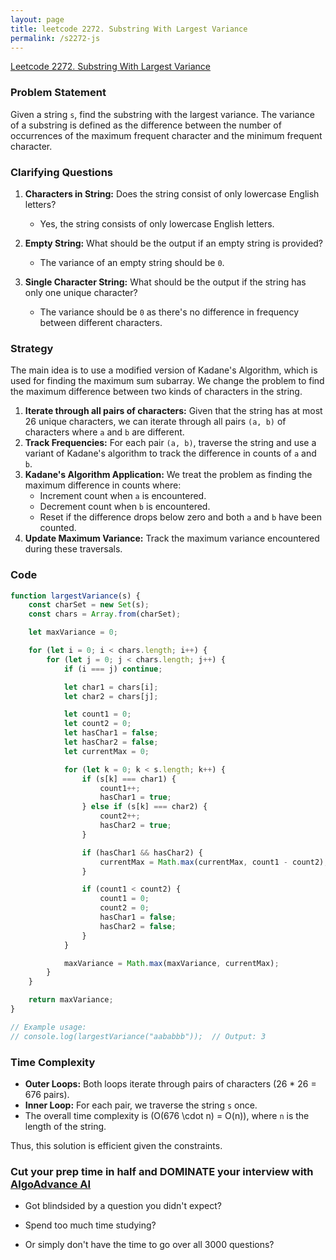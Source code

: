 ```yaml
---
layout: page
title: leetcode 2272. Substring With Largest Variance
permalink: /s2272-js
---
```

[Leetcode 2272. Substring With Largest Variance](https://algoadvance.github.io/algoadvance/l2272)
### Problem Statement

Given a string `s`, find the substring with the largest variance. The variance of a substring is defined as the difference between the number of occurrences of the maximum frequent character and the minimum frequent character.

### Clarifying Questions

1. **Characters in String:** Does the string consist of only lowercase English letters?
   - Yes, the string consists of only lowercase English letters.
   
2. **Empty String:** What should be the output if an empty string is provided?
   - The variance of an empty string should be `0`.

3. **Single Character String:** What should be the output if the string has only one unique character?
   - The variance should be `0` as there's no difference in frequency between different characters.

### Strategy

The main idea is to use a modified version of Kadane's Algorithm, which is used for finding the maximum sum subarray. We change the problem to find the maximum difference between two kinds of characters in the string.

1. **Iterate through all pairs of characters:** Given that the string has at most 26 unique characters, we can iterate through all pairs `(a, b)` of characters where `a` and `b` are different.
2. **Track Frequencies:** For each pair `(a, b)`, traverse the string and use a variant of Kadane's algorithm to track the difference in counts of `a` and `b`.
3. **Kadane's Algorithm Application:** We treat the problem as finding the maximum difference in counts where:
   - Increment count when `a` is encountered.
   - Decrement count when `b` is encountered.
   - Reset if the difference drops below zero and both `a` and `b` have been counted.
4. **Update Maximum Variance:** Track the maximum variance encountered during these traversals.

### Code

```javascript
function largestVariance(s) {
    const charSet = new Set(s);
    const chars = Array.from(charSet);

    let maxVariance = 0;

    for (let i = 0; i < chars.length; i++) {
        for (let j = 0; j < chars.length; j++) {
            if (i === j) continue;

            let char1 = chars[i];
            let char2 = chars[j];

            let count1 = 0;
            let count2 = 0;
            let hasChar1 = false;
            let hasChar2 = false;
            let currentMax = 0;

            for (let k = 0; k < s.length; k++) {
                if (s[k] === char1) {
                    count1++;
                    hasChar1 = true;
                } else if (s[k] === char2) {
                    count2++;
                    hasChar2 = true;
                }

                if (hasChar1 && hasChar2) {
                    currentMax = Math.max(currentMax, count1 - count2);
                }

                if (count1 < count2) {
                    count1 = 0;
                    count2 = 0;
                    hasChar1 = false;
                    hasChar2 = false;
                }
            }

            maxVariance = Math.max(maxVariance, currentMax);
        }
    }

    return maxVariance;
}

// Example usage:
// console.log(largestVariance("aababbb"));  // Output: 3
```

### Time Complexity

- **Outer Loops:** Both loops iterate through pairs of characters (26 * 26 = 676 pairs).
- **Inner Loop:** For each pair, we traverse the string `s` once.
- The overall time complexity is \(O(676 \cdot n) = O(n)\), where `n` is the length of the string.

Thus, this solution is efficient given the constraints.


### Cut your prep time in half and DOMINATE your interview with [AlgoAdvance AI](https://algoAdvance.com)

- Got blindsided by a question you didn't expect?

- Spend too much time studying?

- Or simply don't have the time to go over all 3000 questions?


